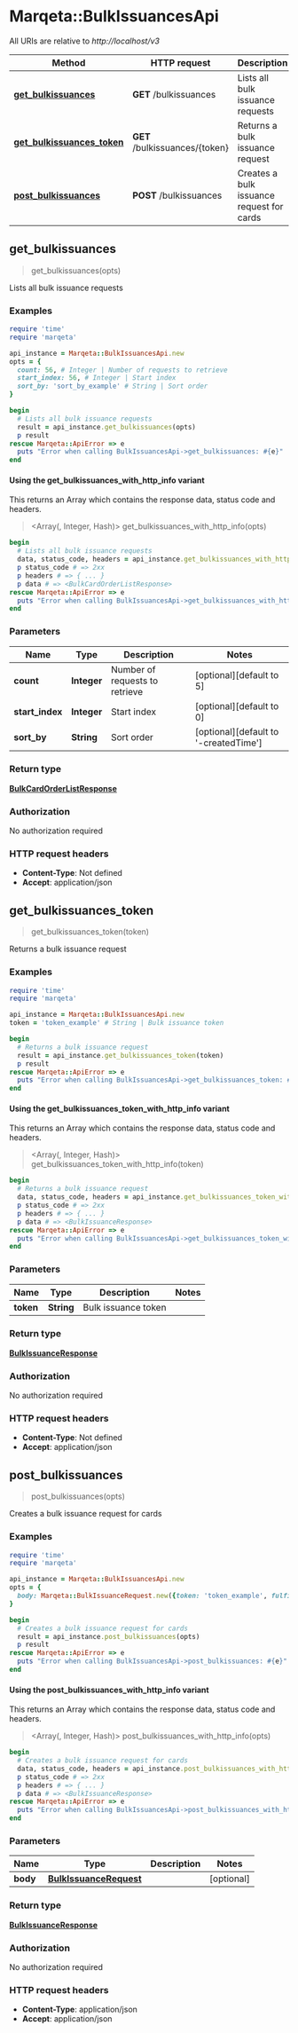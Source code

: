 # Marqeta::BulkIssuancesApi

All URIs are relative to *http://localhost/v3*

| Method | HTTP request | Description |
| ------ | ------------ | ----------- |
| [**get_bulkissuances**](BulkIssuancesApi.md#get_bulkissuances) | **GET** /bulkissuances | Lists all bulk issuance requests |
| [**get_bulkissuances_token**](BulkIssuancesApi.md#get_bulkissuances_token) | **GET** /bulkissuances/{token} | Returns a bulk issuance request |
| [**post_bulkissuances**](BulkIssuancesApi.md#post_bulkissuances) | **POST** /bulkissuances | Creates a bulk issuance request for cards |


## get_bulkissuances

> <BulkCardOrderListResponse> get_bulkissuances(opts)

Lists all bulk issuance requests

### Examples

```ruby
require 'time'
require 'marqeta'

api_instance = Marqeta::BulkIssuancesApi.new
opts = {
  count: 56, # Integer | Number of requests to retrieve
  start_index: 56, # Integer | Start index
  sort_by: 'sort_by_example' # String | Sort order
}

begin
  # Lists all bulk issuance requests
  result = api_instance.get_bulkissuances(opts)
  p result
rescue Marqeta::ApiError => e
  puts "Error when calling BulkIssuancesApi->get_bulkissuances: #{e}"
end
```

#### Using the get_bulkissuances_with_http_info variant

This returns an Array which contains the response data, status code and headers.

> <Array(<BulkCardOrderListResponse>, Integer, Hash)> get_bulkissuances_with_http_info(opts)

```ruby
begin
  # Lists all bulk issuance requests
  data, status_code, headers = api_instance.get_bulkissuances_with_http_info(opts)
  p status_code # => 2xx
  p headers # => { ... }
  p data # => <BulkCardOrderListResponse>
rescue Marqeta::ApiError => e
  puts "Error when calling BulkIssuancesApi->get_bulkissuances_with_http_info: #{e}"
end
```

### Parameters

| Name | Type | Description | Notes |
| ---- | ---- | ----------- | ----- |
| **count** | **Integer** | Number of requests to retrieve | [optional][default to 5] |
| **start_index** | **Integer** | Start index | [optional][default to 0] |
| **sort_by** | **String** | Sort order | [optional][default to &#39;-createdTime&#39;] |

### Return type

[**BulkCardOrderListResponse**](BulkCardOrderListResponse.md)

### Authorization

No authorization required

### HTTP request headers

- **Content-Type**: Not defined
- **Accept**: application/json


## get_bulkissuances_token

> <BulkIssuanceResponse> get_bulkissuances_token(token)

Returns a bulk issuance request

### Examples

```ruby
require 'time'
require 'marqeta'

api_instance = Marqeta::BulkIssuancesApi.new
token = 'token_example' # String | Bulk issuance token

begin
  # Returns a bulk issuance request
  result = api_instance.get_bulkissuances_token(token)
  p result
rescue Marqeta::ApiError => e
  puts "Error when calling BulkIssuancesApi->get_bulkissuances_token: #{e}"
end
```

#### Using the get_bulkissuances_token_with_http_info variant

This returns an Array which contains the response data, status code and headers.

> <Array(<BulkIssuanceResponse>, Integer, Hash)> get_bulkissuances_token_with_http_info(token)

```ruby
begin
  # Returns a bulk issuance request
  data, status_code, headers = api_instance.get_bulkissuances_token_with_http_info(token)
  p status_code # => 2xx
  p headers # => { ... }
  p data # => <BulkIssuanceResponse>
rescue Marqeta::ApiError => e
  puts "Error when calling BulkIssuancesApi->get_bulkissuances_token_with_http_info: #{e}"
end
```

### Parameters

| Name | Type | Description | Notes |
| ---- | ---- | ----------- | ----- |
| **token** | **String** | Bulk issuance token |  |

### Return type

[**BulkIssuanceResponse**](BulkIssuanceResponse.md)

### Authorization

No authorization required

### HTTP request headers

- **Content-Type**: Not defined
- **Accept**: application/json


## post_bulkissuances

> <BulkIssuanceResponse> post_bulkissuances(opts)

Creates a bulk issuance request for cards

### Examples

```ruby
require 'time'
require 'marqeta'

api_instance = Marqeta::BulkIssuancesApi.new
opts = {
  body: Marqeta::BulkIssuanceRequest.new({token: 'token_example', fulfillment: Marqeta::Fulfillment.new({card_personalization: Marqeta::CardPersonalization.new({text: Marqeta::Text.new({name_line_1: Marqeta::TextValue.new})})}), card_product_token: 'card_product_token_example', card_allocation: 37}) # BulkIssuanceRequest | 
}

begin
  # Creates a bulk issuance request for cards
  result = api_instance.post_bulkissuances(opts)
  p result
rescue Marqeta::ApiError => e
  puts "Error when calling BulkIssuancesApi->post_bulkissuances: #{e}"
end
```

#### Using the post_bulkissuances_with_http_info variant

This returns an Array which contains the response data, status code and headers.

> <Array(<BulkIssuanceResponse>, Integer, Hash)> post_bulkissuances_with_http_info(opts)

```ruby
begin
  # Creates a bulk issuance request for cards
  data, status_code, headers = api_instance.post_bulkissuances_with_http_info(opts)
  p status_code # => 2xx
  p headers # => { ... }
  p data # => <BulkIssuanceResponse>
rescue Marqeta::ApiError => e
  puts "Error when calling BulkIssuancesApi->post_bulkissuances_with_http_info: #{e}"
end
```

### Parameters

| Name | Type | Description | Notes |
| ---- | ---- | ----------- | ----- |
| **body** | [**BulkIssuanceRequest**](BulkIssuanceRequest.md) |  | [optional] |

### Return type

[**BulkIssuanceResponse**](BulkIssuanceResponse.md)

### Authorization

No authorization required

### HTTP request headers

- **Content-Type**: application/json
- **Accept**: application/json

